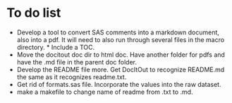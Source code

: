 # To do list #

* Develop a tool to convert SAS comments into a markdown document,
  also into a pdf.  It will need to also run through several files in
  the macro directory.
      * Include a TOC.
* Move the docitout doc dir to html doc.  Have another folder for pdfs
  and have the .md file in the parent doc folder.
* Develop the README file more.  Get DocItOut to recognize README.md
  the same as it recognizes readme.txt.
* Get rid of formats.sas file.  Incorporate the values into the raw dataset.
* make a makefile to change name of readme from .txt to .md.

